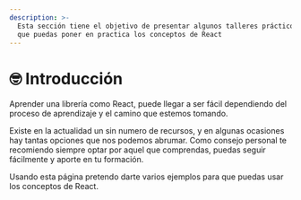 ```yaml
---
description: >-
  Esta sección tiene el objetivo de presentar algunos talleres prácticos, para
  que puedas poner en practica los conceptos de React
---
```


# 🤓 Introducción

Aprender una librería como React, puede llegar a ser fácil dependiendo del proceso de aprendizaje y el camino que estemos tomando.&#x20;

Existe en la actualidad un sin numero de recursos, y en algunas ocasiones hay tantas opciones que nos podemos abrumar. Como consejo personal te recomiendo siempre optar por aquel que comprendas, puedas seguir fácilmente y aporte en tu formación.

Usando esta página pretendo darte varios ejemplos para que puedas usar los conceptos de React.&#x20;
